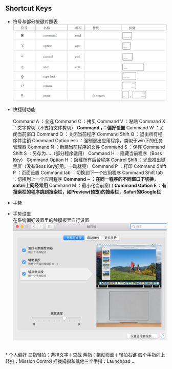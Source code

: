 ## Shortcut Keys
* 符号与部分按键对照表
<br>![特殊按键](img/1.png)

* 快捷键功能  
<br>Command A ：全选
Command C ：拷贝
Command V ：粘贴
Command X ：文字剪切（不支持文件剪切）
**Command ，：偏好设置**
Command W ：关闭当前窗口
Command Q ：关闭当前程序
Command Shift Q ：退出所有程序并注销
Command Option esc ：强制退出应用程序，类似于win下的任务管理器
Command N ：新建当前程序的文件
Command S ：保存
Command Shift S ：另存为....（部分程序适用）
Command H ：隐藏当前程序（Boss Key）
Command Option H ：隐藏所有后台程序
Control Shift ：光盘推出键黑屏（没有Boss Key好用，一动就亮）
Command P ：打印
Command Shift P ：页面设置
Command tab ：切换到下一个应用程序
Command Shift tab ：切换到上一个应用程序
**Command ~ ：在同一程序的不同窗口下切换，safari上网经常用**
Command M ：最小化当前窗口
**Command Option F ：有搜索栏的程序跳到搜索栏，如Preview(预览)的搜索栏，Safari的Google栏**
* 手势
 * 手势设置  
 在系统偏好设置里的触摸板里自行设置
 <br>![设置](img/2.png)
 <br>
 * 个人偏好
 三指轻拍：选择文字＋查找  
 两指：拖动页面＋轻拍右键  
 四个手指向上轻扫：Mission Control  
 捏拢拇指和其他三个手指：Launchpad  
 ...
